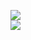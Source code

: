 [![](https://img.shields.io/badge/Made%20With-Github%20Spray-lightgrey.svg?style=for-the-badge&logo=github)](https://github.com/Annihil/github-spray#26554)  
[![](https://i.imgur.com/2DrTn0Z.gif)](https://github.com/Annihil/github-spray)